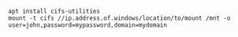 <!-- TITLE: Mounting Windows Shares -->
<!-- SUBTITLE: How to -->


```text
apt install cifs-utilities
mount -t cifs //ip.address.of.windows/location/to/mount /mnt -o user=john,password=mypassword,domain=mydomain
```
